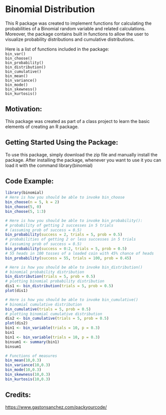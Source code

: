 # Binomial Distribution

This R package was created to implement functions for calculating the probabilities of a Binomial random variable and related calculations.  Moreover, the package contains built in functions to allow the user to visualize probability distributions and cumulative distributions.

Here is a list of functions included in the package: <br>
`bin_var()` <br>
`bin_choose()` <br>
`bin_probability()`<br>
`bin_distribution()`<br>
`bin_cumulative()` <br>
`bin_mean()`<br>
`bin_variance()`<br>
`bin_mode()`<br>
`bin_skewness()`<br>
`bin_kurtosis()`<br>

## Motivation:

This package was created as part of a class project to learn the basic elements of creating an R package.

## Getting Started Using the Package:

To use this package, simply download the zip file and manually install the package.  After installing the package, whenever you want to use it you can load it with the command library(binomial)

## Code Example:
```r
library(binomial)
# Here is how you should be able to invoke bin_choose
bin_choose(n = 5, k = 2)
bin_choose(5, 0)
bin_choose(5, 1:3)

# Here is how you should be able to invoke bin_probability():
# probability of getting 2 successes in 5 trials
# (assuming prob of success = 0.5)
bin_probability(success = 2, trials = 5, prob = 0.5)
# probabilities of getting 2 or less successes in 5 trials
# (assuming prob of success = 0.5)
bin_probability(success = 0:2, trials = 5, prob = 0.5)
# 55 heads in 100 tosses of a loaded coin with 45% chance of heads
bin_probability(success = 55, trials = 100, prob = 0.45)

# Here is how you should be able to invoke bin_distribution()
# binomial probability distribution
bin_distribution(trials = 5, prob = 0.5)
# plotting binomial probability distribution
dis1 <- bin_distribution(trials = 5, prob = 0.5)
plot(dis1)

# Here is how you should be able to invoke bin_cumulative()
# binomial cumulative distribution
bin_cumulative(trials = 5, prob = 0.5)
# plotting binomial cumulative distribution
dis2 <- bin_cumulative(trials = 5, prob = 0.5)
plot(dis2)
bin1 <- bin_variable(trials = 10, p = 0.3)
bin1
bin1 <- bin_variable(trials = 10, p = 0.3)
binsum1 <- summary(bin1)
binsum1

# Functions of measures
bin_mean(10,0.3)
bin_variance(10,0.3)
bin_mode(10,0.3)
bin_skewness(10,0.3)
bin_kurtosis(10,0.3)
```

## Credits:
https://www.gastonsanchez.com/packyourcode/

